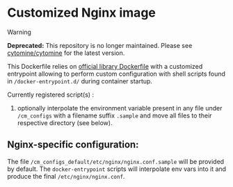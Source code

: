 # Customized Nginx image

> [!WARNING]  
> **Deprecated:** This repository is no longer maintained. Please see [cytomine/cytomine](https://github.com/cytomine/cytomine) for the latest version.

This Dockerfile relies on [official library Dockerfile](https://github.com/nginxinc/docker-nginx) with a customized entrypoint allowing to perform custom configuration with shell scripts found in `/docker-entrypoint.d/` during container startup.

Currently registered script(s) :

1. optionally interpolate the environment variable present in any file under `/cm_configs` with a filename suffix `.sample` and move all files to their respective directory (see below).

## Nginx-specific configuration:

The file `/cm_configs_default/etc/nginx/nginx.conf.sample` will be provided by default. The `docker-entrypoint` scripts will interpolate env vars into it and produce the final `/etc/nginx/nginx.conf`.
